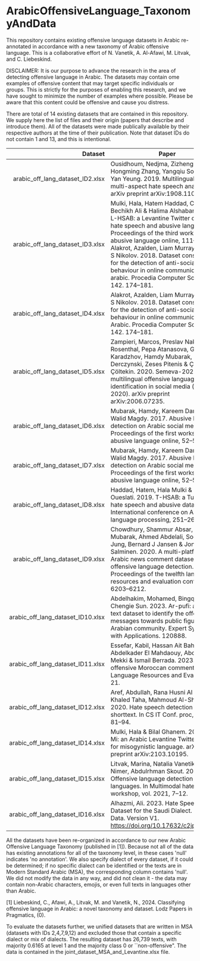# ArabicOffensiveLanguage_TaxonomyAndData
This repository contains existing offensive language datasets in Arabic re-annotated in accordance with a new taxonomy of Arabic offensive language.
This is a collaborative effort of N. Vanetik, A. Al-Afawi, M. Litvak, and C. Liebeskind.

DISCLAIMER: It is our purpose to advance the research in the area of detecting offensive language in Arabic. The datasets may contain ome examples of offensive content that may target specific individuals or groups.
This is strictly for the purposes of enabling this research, and we have sought to minimize the number of examples where possible. Please be aware that this content could be offensive and cause you distress.

There are total of 14 existing datasets that are contained in this repository.
We supply here the list of files and their origin (papers that describe and introduce them). All of the datasets were made publically available by their respective authors at the time of their publication.
Note that dataset IDs do not contain 1 and 13, and this is intentional. 

| Dataset | Paper |
|-----------------------------------:|---------------|
|arabic_off_lang_dataset_ID2.xlsx    |  Ousidhoum, Nedjma, Zizheng Lin, Hongming Zhang, Yangqiu Song & Dit-Yan Yeung. 2019. Multilingual and multi-aspect hate speech analysis. arXiv preprint arXiv:1908.11049.  |
| arabic_off_lang_dataset_ID3.xlsx   | Mulki, Hala, Hatem Haddad, Chedi Bechikh Ali & Halima Alshabani. 2019. L-HSAB: a Levantine Twitter dataset for hate speech and abusive language. In Proceedings of the third workshop on abusive language online, 111–118. Alakrot, Azalden, Liam Murray & Nikola S Nikolov. 2018. Dataset construction for the detection of anti-social behaviour in online communication in arabic. Procedia Computer Science 142. 174–181. |
| arabic_off_lang_dataset_ID4.xlsx   |  Alakrot, Azalden, Liam Murray & Nikola S Nikolov. 2018. Dataset construction for the detection of anti-social behaviour in online communication in Arabic. Procedia Computer Science 142. 174–181. |
| arabic_off_lang_dataset_ID5.xlsx   | Zampieri, Marcos, Preslav Nakov, Sara Rosenthal, Pepa Atanasova, Georgi Karadzhov, Hamdy Mubarak, Leon Derczynski, Zeses Pitenis & Ça˘ grı Çöltekin. 2020. Semeva-2020 task 12: multilingual offensive language identification in social media (offenseval 2020). arXiv preprint arXiv:2006.07235.              |
| arabic_off_lang_dataset_ID6.xlsx   | Mubarak, Hamdy, Kareem Darwish & Walid Magdy. 2017. Abusive language detection on Arabic social media. In Proceedings of the first workshop on abusive language online, 52–56. |
| arabic_off_lang_dataset_ID7.xlsx   |  Mubarak, Hamdy, Kareem Darwish & Walid Magdy. 2017. Abusive language detection on Arabic social media. In Proceedings of the first workshop on abusive language online, 52–56. |
| arabic_off_lang_dataset_ID8.xlsx   |  Haddad, Hatem, Hala Mulki & Asma Oueslati. 2019. T-HSAB: a Tunisian hate speech and abusive dataset. In International conference on Arabic language processing, 251–263. |
| arabic_off_lang_dataset_ID9.xlsx   |  Chowdhury, Shammur Absar, Hamdy Mubarak, Ahmed Abdelali, Soon-gyo Jung, Bernard J Jansen & Joni Salminen. 2020. A multi-platform Arabic news comment dataset for offensive language detection. In Proceedings of the twelfth language resources and evaluation conference, 6203–6212.            |
| arabic_off_lang_dataset_ID10.xlsx   | Abdelhakim, Mohamed, Bingquan Liu & Chengie Sun. 2023. Ar-pufi: a short-text dataset to identify the offensive messages towards public figures in the Arabian community. Expert Systems with Applications. 120888. |
| arabic_off_lang_dataset_ID11.xlsx   |  Essefar, Kabil, Hassan Ait Baha, Abdelkader El Mahdaouy, Abdellah El Mekki & Ismail Berrada. 2023. OMCD: offensive Moroccan comments dataset. Language Resources and Evaluation. 1–21. |
| arabic_off_lang_dataset_ID12.xlsx   | Aref, Abdullah, Rana Husni Al Mahmoud, Khaled Taha, Mahmoud Al-Sharif, et al. 2020. Hate speech detection of Arabic shorttext. In CS IT Conf. proc, vol. 10, 81–94. |
| arabic_off_lang_dataset_ID14.xlsx   | Mulki, Hala & Bilal Ghanem. 2021. Let-Mi: an Arabic Levantine Twitter dataset for misogynistic language. arXiv preprint arXiv:2103.10195.  |
| arabic_off_lang_dataset_ID15.xlsx   | Litvak, Marina, Natalia Vanetik, Yaser Nimer, Abdulrhman Skout. 2021. Offensive language detection in semitic languages. In Multimodal hate speech workshop, vol. 2021, 7–12. |
| arabic_off_lang_dataset_ID16.xlsx   |  Alhazmi, Ali. 2023. Hate Speech Dataset for the Saudi Dialect. Mendeley Data. Version V1. https://doi.org/10.17632/c2jpnv9yk6.1. |


All the datasets have been re-organized in accordance to our new Arabic Offensive Language Taxonomy (published in [1]). Because not all of the data has existing annotations for all of the taxonomy level, in these cases 'null' indicates 'no annotation'.
We also specify dialect of every dataset, if it could be determined; if no specific dialect can be identified or the texts are in Modern Standard Arabic (MSA), the corresponding column contains 'null'.
We did not modify the data in any way, and did not clean it - the data may contain non-Arabic characters, emojis, or even full texts in languages other than Arabic.

[1] Liebeskind, C., Afawi, A., Litvak, M. and Vanetik, N., 2024. Classifying offensive language in Arabic: a novel taxonomy and dataset. Lodz Papers in Pragmatics, (0).

To evaluate the datasets further, we unified datasets that are written in MSA (datasets with IDs 2,4,7,9,12) and excluded those that contain a specific dialect or mix of dialects. 
The resulting dataset has 26,739 texts, with 
majority 0.6165 at level 1 and the majority class 0 or ``non-offensive".
The data is contained in the joint_dataset_MSA_and_Levantine.xlsx file.
